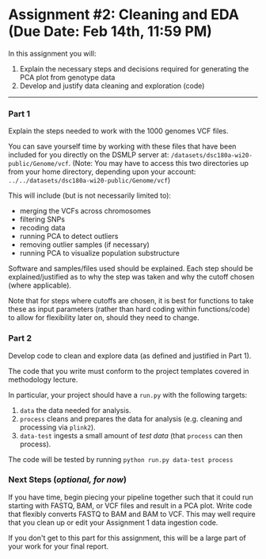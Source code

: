 Assignment  #2: Cleaning and EDA (Due Date: Feb 14th, 11:59 PM)
=======================

In this assignment you will:

1. Explain the necessary steps and decisions required for generating the PCA plot from genotype data
2. Develop and justify data cleaning and exploration (code)

* * * * *

### Part 1

Explain the steps needed to work with the 1000 genomes VCF files. 

You can save yourself time by working with these files that have been included for you directly on the DSMLP server at: `/datasets/dsc180a-wi20-public/Genome/vcf`. (Note: You may have to access this two directories up from your  home directory, depending upon your account: `../../datasets/dsc180a-wi20-public/Genome/vcf`)

This will include (but is not necessarily limited to): 

- merging the VCFs across chromosomes
- filtering SNPs 
- recoding data
- running PCA to detect outliers
- removing outlier samples (if necessary)
- running PCA to visualize population substructure

Software and samples/files used should be explained. Each step should be explained/justified as to why the step was taken and why the cutoff chosen (where applicable). 

Note that for steps where cutoffs are chosen, it is best for functions to take these as input parameters (rather than hard coding within functions/code) to allow for flexibility later on, should they need to change. 

### Part 2

Develop code to clean and explore data (as defined and justified in Part 1). 

The code that you write must conform to the project templates covered in methodology lecture.

In particular, your project should have a `run.py` with the following targets:

1. `data` the data needed for analysis.
2. `process` cleans and prepares the data for analysis (e.g. cleaning and processing via `plink2`).
3. `data-test` ingests a small amount of *test data* (that `process` can then process).

The code will be tested by running `python run.py data-test process`

### Next Steps (*optional, for now*)

If you have time, begin piecing your pipeline together such that it could run starting with FASTQ, BAM, or VCF files and result in a PCA plot. Write code that flexibly converts FASTQ to BAM and BAM to VCF. This may well require that you clean up or edit your Assignment 1 data ingestion code.

If you don't get to this part for this assignment, this will be a large part of your work for your final report.